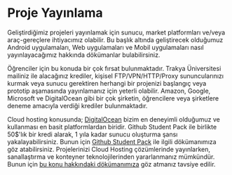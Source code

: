 # Proje Yayınlama
Geliştirdiğimiz projeleri yayınlamak için sunucu, market platformları ve/veya araç-gereçlere ihtiyacımız olabilir. Bu başlık altında geliştirecek olduğumuz Android uygulamaları, Web uygulamaları ve Mobil uygulamaları nasıl yayınlayacağımız hakkında dökümanlar bulabilirsiniz.

Öğrenciler için bu konuda bir çok fırsat bulunmaktadır. Trakya Üniversitesi mailiniz ile alacağınız krediler, kişisel FTP/VPN/HTTP/Proxy sununcularınızı kurmak veya sunucu gerektiren herhangi bir projenizi başlangıç veya prototip aşamasında yayınlamanız için yeterli olabilir. Amazon, Google, Microsoft ve DigitalOcean gibi bir çok şirketin, öğrencilere veya şirketlere deneme amacıyla verdiği krediler bulunmaktadır.

Cloud hosting konusunda; [DigitalOcean](./DigitalOcean.md) bizim en deneyimli olduğumuz ve kullanması en basit platformlardan biridir. Github Student Pack ile birlikte 50$'lık bir kredi alarak, 1 yıla kadar sunucu oluşturma şansı yakalayabilirsiniz. Bunun için [Github Student Pack](../Versiyon%20Kontrol/Uzak%20Depolama/Github/Student%20Pack.md) ile ilgili dökümanımıza göz atabilirsiniz. Projelerinizi Cloud Hosting çözümlerinde yayınlarken, sanallaştırma ve konteyner teknolojilerinden yararlanmanız mümkündür. Bunun için [bu konu hakkındaki dökümanımıza](../../Yazılım%20Geliştirme%20Araçları/Sanallaştırma%20ve%20Konteyner%20Teknolojileri) göz atmanız tavsiye edilir.